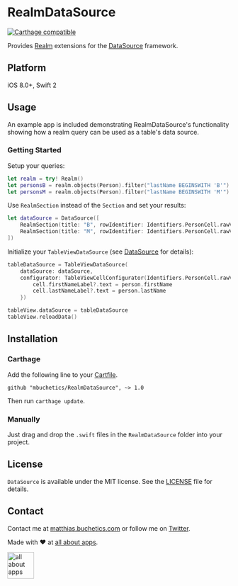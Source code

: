 # RealmDataSource

[![Carthage compatible](https://img.shields.io/badge/Carthage-compatible-4BC51D.svg?style=flat)](https://github.com/Carthage/Carthage)

Provides [Realm](https://realm.io) extensions for the [DataSource](https://git.allaboutapps.at/projects/AAAIOS/repos/datasource/browse) framework.

## Platform

iOS 8.0+, Swift 2

## Usage

An example app is included demonstrating RealmDataSource's functionality showing how a realm query can be used as a table's data source.

### Getting Started

Setup your queries:

```swift
let realm = try! Realm()
let personsB = realm.objects(Person).filter("lastName BEGINSWITH 'B'")
let personsM = realm.objects(Person).filter("lastName BEGINSWITH 'M'")
```

Use `RealmSection` instead of the `Section` and set your results:

```swift    
let dataSource = DataSource([
    RealmSection(title: "B", rowIdentifier: Identifiers.PersonCell.rawValue, results: personsB),
    RealmSection(title: "M", rowIdentifier: Identifiers.PersonCell.rawValue, results: personsM)
])
```

Initialize your `TableViewDataSource` (see [DataSource](https://git.allaboutapps.at/projects/AAAIOS/repos/datasource/browse) for details):
    
```swift
tableDataSource = TableViewDataSource(
    dataSource: dataSource,
    configurator: TableViewCellConfigurator(Identifiers.PersonCell.rawValue) { (person: Person, cell: PersonCell, _) in
        cell.firstNameLabel?.text = person.firstName
        cell.lastNameLabel?.text = person.lastName
    })

tableView.dataSource = tableDataSource
tableView.reloadData()
```


## Installation

### Carthage

Add the following line to your [Cartfile](https://github.com/Carthage/Carthage/blob/master/Documentation/Artifacts.md#cartfile).

```
github "mbuchetics/RealmDataSource", ~> 1.0
```

Then run `carthage update`.

### Manually

Just drag and drop the `.swift` files in the `RealmDataSource` folder into your project.

## License

`DataSource` is available under the MIT license. See the [LICENSE](https://github.com/mbuchetics/DataSource/blob/master/LICENSE.md) file for details.

## Contact

Contact me at [matthias.buchetics.com](http://matthias.buchetics.com) or follow me on [Twitter](https://twitter.com/mbuchetics).

Made with ❤ at [all about apps](https://www.allaboutapps.at).

[<img src="https://github.com/mbuchetics/DataSource/blob/master/Resources/aaa_logo.png" height="60" alt="all about apps" />](https://www.allaboutapps.at)
